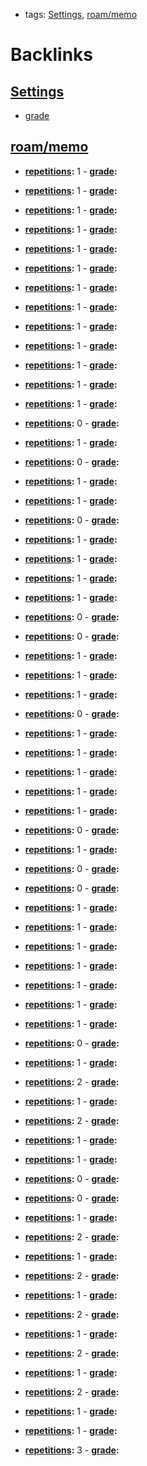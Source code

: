 - tags: [Settings](<Settings.md>), [roam/memo](<roam/memo.md>)

# Backlinks
## [Settings](<Settings.md>)
- [grade](<grade.md>)

## [roam/memo](<roam/memo.md>)
- **[repetitions](<repetitions.md>):** 1
            - **[grade](<grade.md>):**

- **[repetitions](<repetitions.md>):** 1
            - **[grade](<grade.md>):**

- **[repetitions](<repetitions.md>):** 1
            - **[grade](<grade.md>):**

- **[repetitions](<repetitions.md>):** 1
            - **[grade](<grade.md>):**

- **[repetitions](<repetitions.md>):** 1
            - **[grade](<grade.md>):**

- **[repetitions](<repetitions.md>):** 1
            - **[grade](<grade.md>):**

- **[repetitions](<repetitions.md>):** 1
            - **[grade](<grade.md>):**

- **[repetitions](<repetitions.md>):** 1
            - **[grade](<grade.md>):**

- **[repetitions](<repetitions.md>):** 1
            - **[grade](<grade.md>):**

- **[repetitions](<repetitions.md>):** 1
            - **[grade](<grade.md>):**

- **[repetitions](<repetitions.md>):** 1
            - **[grade](<grade.md>):**

- **[repetitions](<repetitions.md>):** 1
            - **[grade](<grade.md>):**

- **[repetitions](<repetitions.md>):** 1
            - **[grade](<grade.md>):**

- **[repetitions](<repetitions.md>):** 0
            - **[grade](<grade.md>):**

- **[repetitions](<repetitions.md>):** 1
            - **[grade](<grade.md>):**

- **[repetitions](<repetitions.md>):** 0
            - **[grade](<grade.md>):**

- **[repetitions](<repetitions.md>):** 1
            - **[grade](<grade.md>):**

- **[repetitions](<repetitions.md>):** 1
            - **[grade](<grade.md>):**

- **[repetitions](<repetitions.md>):** 0
            - **[grade](<grade.md>):**

- **[repetitions](<repetitions.md>):** 1
            - **[grade](<grade.md>):**

- **[repetitions](<repetitions.md>):** 1
            - **[grade](<grade.md>):**

- **[repetitions](<repetitions.md>):** 1
            - **[grade](<grade.md>):**

- **[repetitions](<repetitions.md>):** 1
            - **[grade](<grade.md>):**

- **[repetitions](<repetitions.md>):** 0
            - **[grade](<grade.md>):**

- **[repetitions](<repetitions.md>):** 0
            - **[grade](<grade.md>):**

- **[repetitions](<repetitions.md>):** 1
            - **[grade](<grade.md>):**

- **[repetitions](<repetitions.md>):** 1
            - **[grade](<grade.md>):**

- **[repetitions](<repetitions.md>):** 1
            - **[grade](<grade.md>):**

- **[repetitions](<repetitions.md>):** 0
            - **[grade](<grade.md>):**

- **[repetitions](<repetitions.md>):** 1
            - **[grade](<grade.md>):**

- **[repetitions](<repetitions.md>):** 1
            - **[grade](<grade.md>):**

- **[repetitions](<repetitions.md>):** 1
            - **[grade](<grade.md>):**

- **[repetitions](<repetitions.md>):** 1
            - **[grade](<grade.md>):**

- **[repetitions](<repetitions.md>):** 1
            - **[grade](<grade.md>):**

- **[repetitions](<repetitions.md>):** 0
            - **[grade](<grade.md>):**

- **[repetitions](<repetitions.md>):** 1
            - **[grade](<grade.md>):**

- **[repetitions](<repetitions.md>):** 0
            - **[grade](<grade.md>):**

- **[repetitions](<repetitions.md>):** 0
            - **[grade](<grade.md>):**

- **[repetitions](<repetitions.md>):** 1
            - **[grade](<grade.md>):**

- **[repetitions](<repetitions.md>):** 1
            - **[grade](<grade.md>):**

- **[repetitions](<repetitions.md>):** 1
            - **[grade](<grade.md>):**

- **[repetitions](<repetitions.md>):** 1
            - **[grade](<grade.md>):**

- **[repetitions](<repetitions.md>):** 1
            - **[grade](<grade.md>):**

- **[repetitions](<repetitions.md>):** 1
            - **[grade](<grade.md>):**

- **[repetitions](<repetitions.md>):** 1
            - **[grade](<grade.md>):**

- **[repetitions](<repetitions.md>):** 0
            - **[grade](<grade.md>):**

- **[repetitions](<repetitions.md>):** 1
            - **[grade](<grade.md>):**

- **[repetitions](<repetitions.md>):** 2
            - **[grade](<grade.md>):**

- **[repetitions](<repetitions.md>):** 1
            - **[grade](<grade.md>):**

- **[repetitions](<repetitions.md>):** 2
            - **[grade](<grade.md>):**

- **[repetitions](<repetitions.md>):** 1
            - **[grade](<grade.md>):**

- **[repetitions](<repetitions.md>):** 1
            - **[grade](<grade.md>):**

- **[repetitions](<repetitions.md>):** 0
            - **[grade](<grade.md>):**

- **[repetitions](<repetitions.md>):** 0
            - **[grade](<grade.md>):**

- **[repetitions](<repetitions.md>):** 1
            - **[grade](<grade.md>):**

- **[repetitions](<repetitions.md>):** 2
            - **[grade](<grade.md>):**

- **[repetitions](<repetitions.md>):** 1
            - **[grade](<grade.md>):**

- **[repetitions](<repetitions.md>):** 2
            - **[grade](<grade.md>):**

- **[repetitions](<repetitions.md>):** 1
            - **[grade](<grade.md>):**

- **[repetitions](<repetitions.md>):** 2
            - **[grade](<grade.md>):**

- **[repetitions](<repetitions.md>):** 1
            - **[grade](<grade.md>):**

- **[repetitions](<repetitions.md>):** 2
            - **[grade](<grade.md>):**

- **[repetitions](<repetitions.md>):** 1
            - **[grade](<grade.md>):**

- **[repetitions](<repetitions.md>):** 2
            - **[grade](<grade.md>):**

- **[repetitions](<repetitions.md>):** 1
            - **[grade](<grade.md>):**

- **[repetitions](<repetitions.md>):** 1
            - **[grade](<grade.md>):**

- **[repetitions](<repetitions.md>):** 3
            - **[grade](<grade.md>):**

